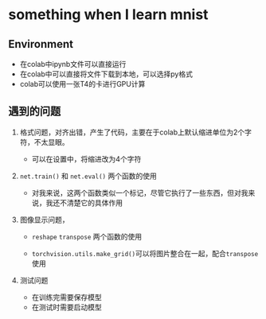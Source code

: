 # something when I learn mnist

## Environment

- 在colab中ipynb文件可以直接运行
- 在colab中可以直接将文件下载到本地，可以选择py格式
- colab可以使用一张T4的卡进行GPU计算

## 遇到的问题

1. 格式问题，对齐出错，产生了代码，主要在于colab上默认缩进单位为2个字符，不太显眼。

   - 可以在设置中，将缩进改为4个字符

2. `net.train()` 和 `net.eval()` 两个函数的使用

   - 对我来说，这两个函数类似一个标记，尽管它执行了一些东西，但对我来说，我还不清楚它的具体作用

3. 图像显示问题，

   - `reshape` `transpose` 两个函数的使用

   - `torchvision.utils.make_grid()`可以将图片整合在一起，配合`transpose`使用

4. 测试问题

   - 在训练完需要保存模型
   - 在测试时需要启动模型